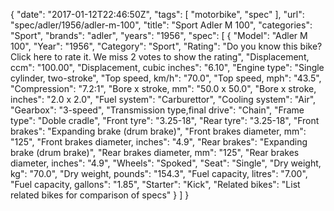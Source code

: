 {
    "date": "2017-01-12T22:46:50Z",
    "tags": [
        "motorbike",
        "spec"
    ],
    "url": "spec\/adler\/1956\/adler-m-100",
    "title": "Sport Adler M 100",
    "categories": "Sport",
    "brands": "adler",
    "years": "1956",
    "spec": [
        {
            "Model": "Adler M 100",
            "Year": "1956",
            "Category": "Sport",
            "Rating": "Do you know this bike?Click here to rate it. We miss 2 votes to show the rating",
            "Displacement, ccm": "100.00",
            "Displacement, cubic inches": "6.10",
            "Engine type": "Single cylinder, two-stroke",
            "Top speed, km\/h": "70.0",
            "Top speed, mph": "43.5",
            "Compression": "7.2:1",
            "Bore x stroke, mm": "50.0 x 50.0",
            "Bore x stroke, inches": "2.0 x 2.0",
            "Fuel system": "Carburettor",
            "Cooling system": "Air",
            "Gearbox": "3-speed",
            "Transmission type,final drive": "Chain",
            "Frame type": "Doble cradle",
            "Front tyre": "3.25-18",
            "Rear tyre": "3.25-18",
            "Front brakes": "Expanding brake (drum brake)",
            "Front brakes diameter, mm": "125",
            "Front brakes diameter, inches": "4.9",
            "Rear brakes": "Expanding brake (drum brake)",
            "Rear brakes diameter, mm": "125",
            "Rear brakes diameter, inches": "4.9",
            "Wheels": "Spoked",
            "Seat": "Single",
            "Dry weight, kg": "70.0",
            "Dry weight, pounds": "154.3",
            "Fuel capacity, litres": "7.00",
            "Fuel capacity, gallons": "1.85",
            "Starter": "Kick",
            "Related bikes": "List related bikes for comparison of specs"
        }
    ]
}